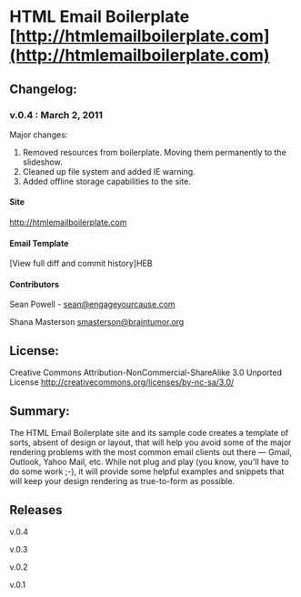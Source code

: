 #  HTML Email Boilerplate [http://htmlemailboilerplate.com](http://htmlemailboilerplate.com)

## Changelog:

### v.0.4 : March 2, 2011

Major changes:
1. Removed resources from boilerplate. Moving them permanently to the slideshow.
2. Cleaned up file system and added IE warning. 
3. Added offline storage capabilities to the site.

#### Site
http://htmlemailboilerplate.com

#### Email Template

[View full diff and commit history]HEB


#### Contributors
Sean Powell - sean@engageyourcause.com

Shana Masterson smasterson@braintumor.org

## License:
Creative Commons Attribution-NonCommercial-ShareAlike 3.0 Unported License
http://creativecommons.org/licenses/by-nc-sa/3.0/

## Summary:
The HTML Email Boilerplate site and its sample code creates a template of sorts, absent of design or layout, that will help you avoid some of the major rendering problems with the most common email clients out there — Gmail, Outlook, Yahoo Mail, etc. While not plug and play (you know, you'll have to do some work ;-), it will provide some helpful examples and snippets that will keep your design rendering as true-to-form as possible.

## Releases
v.0.4

v.0.3

v.0.2

v.0.1 
